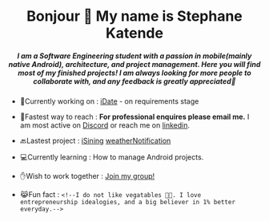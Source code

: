 <h1 align="center">Bonjour 🤟 My name is Stephane Katende</h1>
<h5 align="center">I am a Software Engineering student with a passion in mobile(mainly native Android), architecture, and project management. Here you will find most of my finished projects! I am always looking for more people to collaborate with, and any feedback is greatly appreciated🖤</h5>


- 🎯Currently working on : [iDate](https://www.figma.com/file/PgJFxHHQAnYB5roi11zgUb/DateMe!!---UI?node-id=0%3A1&t=OZMXoiLLSJ6rD4oN-0) - on requirements stage 

- 📲Fastest way to reach : **For professional enquires please email me.** I am most active on [Discord]([https://github.com/stephaneK123/weatherNotification](https://discord.gg/yeZvjjYz)) or reach me on [linkedin](https://www.linkedin.com/in/skatende/).

- 🔙Lastest project : [iSining](https://github.com/ajcatindig/iSining) [weatherNotification](https://github.com/stephaneK123/weatherNotification) 

- 💻Currently learning : How to manage Android projects. 

- ✋Wish to work together : [Join my group!](https://github.com/Android-Battalion)

- 😹Fun fact :  `<!--I do not like vegatables 🤮🤢. I love entrepreneurship idealogies, and a big believer in 1% better everyday.-->`

